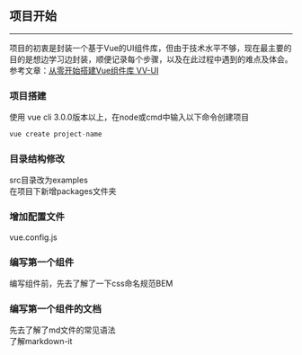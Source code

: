 ## 项目开始
---

项目的初衷是封装一个基于Vue的UI组件库，但由于技术水平不够，现在最主要的目的是想边学习边封装，顺便记录每个步骤，以及在此过程中遇到的难点及体会。
<br>
参考文章：[从零开始搭建Vue组件库 VV-UI](https://zhuanlan.zhihu.com/p/30948290)

### 项目搭建
使用 vue cli 3.0.0版本以上，在node或cmd中输入以下命令创建项目
```js
vue create project-name
```


### 目录结构修改
src目录改为examples
<br>
在项目下新增packages文件夹

### 增加配置文件
vue.config.js

### 编写第一个组件
编写组件前，先去了解了一下css命名规范BEM

### 编写第一个组件的文档
先去了解了md文件的常见语法
<br>
了解markdown-it
